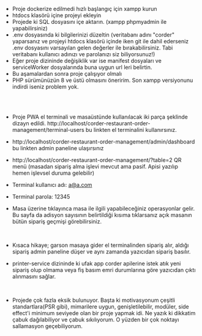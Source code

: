 - Proje dockerize edilmedi hızlı başlangıç için xampp kurun
- htdocs klasörü içine projeyi ekleyin
- Projede ki SQL dosyasını içe aktarın. (xampp phpmyadmin ile yapabilirsiniz)
- .env dosyasında ki bilgilerinizi düzeltin (veritabanı adını "corder" yaparsanız ve projeyi htdocs klasörü içinde iken git ile dahil ederseniz .env dosyasını varsayılan gelen değerler ile bırakabilirsiniz. Tabi veritabanı kullanıcı adınızı ve parolanızı siz biliyorsunuz!)
- Eğer proje dizininde değişiklik var ise manifest dosyaları ve serviceWorker dosyalarında buna uygun url leri belirtin.
- Bu aşamalardan sonra proje çalışıyor olmalı
- PHP sürümünüzün 8 ve üstü olmasını öneririm. Son xampp versiyonunu indirdi iseniz problem yok.


<br>
<br>

- Proje PWA el terminali ve masaüstünde kullanılacak iki parça şeklinde dizayn edildi. http://localhost/corder-restaurant-order-management/terminal-users bu linkten el terminalini kullanırsınız.

- http://localhost/corder-restaurant-order-management/admin/dashboard bu linkten admin paneline ulaşırsınız
- http://localhost/corder-restaurant-order-management/?table=2 QR menü (masadan sipariş alma işlevi mevcut ama pasif. Apisi yazılıp hemen işlevsel duruma gelebilir)
- Terminal kullanıcı adı: a@a.com
- Terminal parola: 12345
- Masa üzerine tıklayınca masa ile ilgili yapabileceğiniz operasyonlar gelir. Bu sayfa da adisyon sayısının belirtildiği kısıma tıklarsanız açık masanın bütün sipariş geçmişi görebilirsiniz.

<br>

- Kısaca hikaye; garson masaya gider el terminalinden sipariş alır, aldığı sipariş admin paneline düşer ve aynı zamanda yazıcıdan sipariş basılır. 

- printer-service dizininde ki ufak app corder apilerine istek atık yeni sipariş olup olmama veya fiş basım emri durumlarına göre yazıcıdan çıktı alınmasını sağlar.
<br>

- Projede çok fazla eksik bulunuyor. Başta ki motivasyonum çeşitli standartlara(PSR gibi), mimarilere uygun, genişletilebilir, modüler, side effect'i minimum seviyede olan bir proje yapmak idi. Ne yazık ki dikkatim çabuk dağılabiliyor ve çabuk sıkılıyorum. O yüzden bir çok noktayı sallamasyon geçebiliyorum.